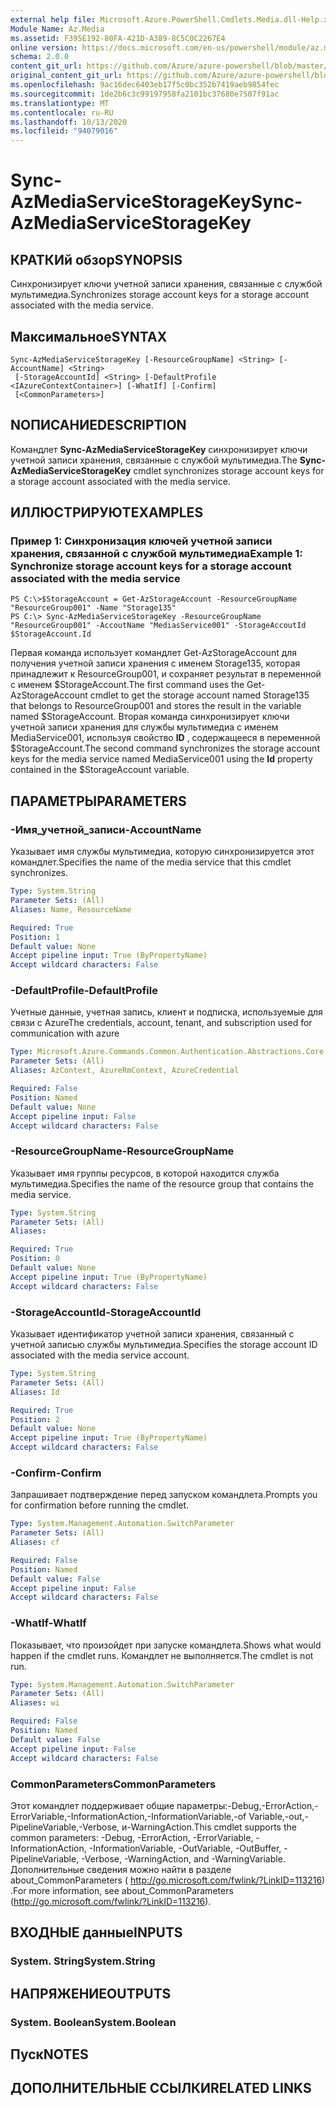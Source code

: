```yaml
---
external help file: Microsoft.Azure.PowerShell.Cmdlets.Media.dll-Help.xml
Module Name: Az.Media
ms.assetid: F395E192-80FA-421D-A389-8C5C0C2267E4
online version: https://docs.microsoft.com/en-us/powershell/module/az.media/sync-azmediaservicestoragekey
schema: 2.0.0
content_git_url: https://github.com/Azure/azure-powershell/blob/master/src/Media/Media/help/Sync-AzMediaServiceStorageKey.md
original_content_git_url: https://github.com/Azure/azure-powershell/blob/master/src/Media/Media/help/Sync-AzMediaServiceStorageKey.md
ms.openlocfilehash: 9ac16dec6403eb17f5c0bc352b7419aeb9854fec
ms.sourcegitcommit: 1de2b6c3c99197958fa2101bc37680e7507f91ac
ms.translationtype: MT
ms.contentlocale: ru-RU
ms.lasthandoff: 10/13/2020
ms.locfileid: "94079016"
---
```

# <span data-ttu-id="08cb1-101">Sync-AzMediaServiceStorageKey</span><span class="sxs-lookup"><span data-stu-id="08cb1-101">Sync-AzMediaServiceStorageKey</span></span>

## <span data-ttu-id="08cb1-102">КРАТКИй обзор</span><span class="sxs-lookup"><span data-stu-id="08cb1-102">SYNOPSIS</span></span>
<span data-ttu-id="08cb1-103">Синхронизирует ключи учетной записи хранения, связанные с службой мультимедиа.</span><span class="sxs-lookup"><span data-stu-id="08cb1-103">Synchronizes storage account keys for a storage account associated with the media service.</span></span>

## <span data-ttu-id="08cb1-104">Максимальное</span><span class="sxs-lookup"><span data-stu-id="08cb1-104">SYNTAX</span></span>

```
Sync-AzMediaServiceStorageKey [-ResourceGroupName] <String> [-AccountName] <String>
 [-StorageAccountId] <String> [-DefaultProfile <IAzureContextContainer>] [-WhatIf] [-Confirm]
 [<CommonParameters>]
```

## <span data-ttu-id="08cb1-105">NОПИСАНИЕ</span><span class="sxs-lookup"><span data-stu-id="08cb1-105">DESCRIPTION</span></span>
<span data-ttu-id="08cb1-106">Командлет **Sync-AzMediaServiceStorageKey** синхронизирует ключи учетной записи хранения, связанные с службой мультимедиа.</span><span class="sxs-lookup"><span data-stu-id="08cb1-106">The **Sync-AzMediaServiceStorageKey** cmdlet synchronizes storage account keys for a storage account associated with the media service.</span></span>

## <span data-ttu-id="08cb1-107">ИЛЛЮСТРИРУЮТ</span><span class="sxs-lookup"><span data-stu-id="08cb1-107">EXAMPLES</span></span>

### <span data-ttu-id="08cb1-108">Пример 1: Синхронизация ключей учетной записи хранения, связанной с службой мультимедиа</span><span class="sxs-lookup"><span data-stu-id="08cb1-108">Example 1: Synchronize storage account keys for a storage account associated with the media service</span></span>
```
PS C:\>$StorageAccount = Get-AzStorageAccount -ResourceGroupName "ResourceGroup001" -Name "Storage135"
PS C:\> Sync-AzMediaServiceStorageKey -ResourceGroupName "ResourceGroup001" -AccoutName "MediasService001" -StorageAccoutId $StorageAccount.Id
```

<span data-ttu-id="08cb1-109">Первая команда использует командлет Get-AzStorageAccount для получения учетной записи хранения с именем Storage135, которая принадлежит к ResourceGroup001, и сохраняет результат в переменной с именем $StorageAccount.</span><span class="sxs-lookup"><span data-stu-id="08cb1-109">The first command uses the Get-AzStorageAccount cmdlet to get the storage account named Storage135 that belongs to ResourceGroup001 and stores the result in the variable named $StorageAccount.</span></span>
<span data-ttu-id="08cb1-110">Вторая команда синхронизирует ключи учетной записи хранения для службы мультимедиа с именем MediaService001, используя свойство **ID** , содержащееся в переменной $StorageAccount.</span><span class="sxs-lookup"><span data-stu-id="08cb1-110">The second command synchronizes the storage account keys for the media service named MediaService001 using the **Id** property contained in the $StorageAccount variable.</span></span>

## <span data-ttu-id="08cb1-111">ПАРАМЕТРЫ</span><span class="sxs-lookup"><span data-stu-id="08cb1-111">PARAMETERS</span></span>

### <span data-ttu-id="08cb1-112">-Имя_учетной_записи</span><span class="sxs-lookup"><span data-stu-id="08cb1-112">-AccountName</span></span>
<span data-ttu-id="08cb1-113">Указывает имя службы мультимедиа, которую синхронизируется этот командлет.</span><span class="sxs-lookup"><span data-stu-id="08cb1-113">Specifies the name of the media service that this cmdlet synchronizes.</span></span>

```yaml
Type: System.String
Parameter Sets: (All)
Aliases: Name, ResourceName

Required: True
Position: 1
Default value: None
Accept pipeline input: True (ByPropertyName)
Accept wildcard characters: False
```

### <span data-ttu-id="08cb1-114">-DefaultProfile</span><span class="sxs-lookup"><span data-stu-id="08cb1-114">-DefaultProfile</span></span>
<span data-ttu-id="08cb1-115">Учетные данные, учетная запись, клиент и подписка, используемые для связи с Azure</span><span class="sxs-lookup"><span data-stu-id="08cb1-115">The credentials, account, tenant, and subscription used for communication with azure</span></span>

```yaml
Type: Microsoft.Azure.Commands.Common.Authentication.Abstractions.Core.IAzureContextContainer
Parameter Sets: (All)
Aliases: AzContext, AzureRmContext, AzureCredential

Required: False
Position: Named
Default value: None
Accept pipeline input: False
Accept wildcard characters: False
```

### <span data-ttu-id="08cb1-116">-ResourceGroupName</span><span class="sxs-lookup"><span data-stu-id="08cb1-116">-ResourceGroupName</span></span>
<span data-ttu-id="08cb1-117">Указывает имя группы ресурсов, в которой находится служба мультимедиа.</span><span class="sxs-lookup"><span data-stu-id="08cb1-117">Specifies the name of the resource group that contains the media service.</span></span>

```yaml
Type: System.String
Parameter Sets: (All)
Aliases:

Required: True
Position: 0
Default value: None
Accept pipeline input: True (ByPropertyName)
Accept wildcard characters: False
```

### <span data-ttu-id="08cb1-118">-StorageAccountId</span><span class="sxs-lookup"><span data-stu-id="08cb1-118">-StorageAccountId</span></span>
<span data-ttu-id="08cb1-119">Указывает идентификатор учетной записи хранения, связанный с учетной записью службы мультимедиа.</span><span class="sxs-lookup"><span data-stu-id="08cb1-119">Specifies the storage account ID associated with the media service account.</span></span>

```yaml
Type: System.String
Parameter Sets: (All)
Aliases: Id

Required: True
Position: 2
Default value: None
Accept pipeline input: True (ByPropertyName)
Accept wildcard characters: False
```

### <span data-ttu-id="08cb1-120">-Confirm</span><span class="sxs-lookup"><span data-stu-id="08cb1-120">-Confirm</span></span>
<span data-ttu-id="08cb1-121">Запрашивает подтверждение перед запуском командлета.</span><span class="sxs-lookup"><span data-stu-id="08cb1-121">Prompts you for confirmation before running the cmdlet.</span></span>

```yaml
Type: System.Management.Automation.SwitchParameter
Parameter Sets: (All)
Aliases: cf

Required: False
Position: Named
Default value: False
Accept pipeline input: False
Accept wildcard characters: False
```

### <span data-ttu-id="08cb1-122">-WhatIf</span><span class="sxs-lookup"><span data-stu-id="08cb1-122">-WhatIf</span></span>
<span data-ttu-id="08cb1-123">Показывает, что произойдет при запуске командлета.</span><span class="sxs-lookup"><span data-stu-id="08cb1-123">Shows what would happen if the cmdlet runs.</span></span>
<span data-ttu-id="08cb1-124">Командлет не выполняется.</span><span class="sxs-lookup"><span data-stu-id="08cb1-124">The cmdlet is not run.</span></span>

```yaml
Type: System.Management.Automation.SwitchParameter
Parameter Sets: (All)
Aliases: wi

Required: False
Position: Named
Default value: False
Accept pipeline input: False
Accept wildcard characters: False
```

### <span data-ttu-id="08cb1-125">CommonParameters</span><span class="sxs-lookup"><span data-stu-id="08cb1-125">CommonParameters</span></span>
<span data-ttu-id="08cb1-126">Этот командлет поддерживает общие параметры:-Debug,-ErrorAction,-ErrorVariable,-InformationAction,-InformationVariable,-of Variable,-out,-PipelineVariable,-Verbose, и-WarningAction.</span><span class="sxs-lookup"><span data-stu-id="08cb1-126">This cmdlet supports the common parameters: -Debug, -ErrorAction, -ErrorVariable, -InformationAction, -InformationVariable, -OutVariable, -OutBuffer, -PipelineVariable, -Verbose, -WarningAction, and -WarningVariable.</span></span> <span data-ttu-id="08cb1-127">Дополнительные сведения можно найти в разделе about_CommonParameters ( http://go.microsoft.com/fwlink/?LinkID=113216) .</span><span class="sxs-lookup"><span data-stu-id="08cb1-127">For more information, see about_CommonParameters (http://go.microsoft.com/fwlink/?LinkID=113216).</span></span>

## <span data-ttu-id="08cb1-128">ВХОДНЫЕ данные</span><span class="sxs-lookup"><span data-stu-id="08cb1-128">INPUTS</span></span>

### <span data-ttu-id="08cb1-129">System. String</span><span class="sxs-lookup"><span data-stu-id="08cb1-129">System.String</span></span>

## <span data-ttu-id="08cb1-130">НАПРЯЖЕНИЕ</span><span class="sxs-lookup"><span data-stu-id="08cb1-130">OUTPUTS</span></span>

### <span data-ttu-id="08cb1-131">System. Boolean</span><span class="sxs-lookup"><span data-stu-id="08cb1-131">System.Boolean</span></span>

## <span data-ttu-id="08cb1-132">Пуск</span><span class="sxs-lookup"><span data-stu-id="08cb1-132">NOTES</span></span>

## <span data-ttu-id="08cb1-133">ДОПОЛНИТЕЛЬНЫЕ ССЫЛКИ</span><span class="sxs-lookup"><span data-stu-id="08cb1-133">RELATED LINKS</span></span>
